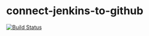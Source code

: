 # connect-jenkins-to-github
[![Build Status](http://localhost:8080/buildStatus/icon?job=fibonacci-pipeline)](http://localhost:8080/job/fibonacci-pipeline/)
